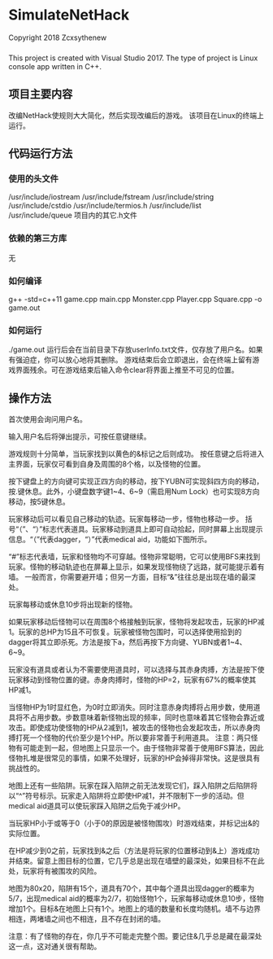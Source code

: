 # SimulateNetHack
Copyright 2018 Zcxsythenew
###
This project is created with Visual Studio 2017. The type of project is Linux console app written in C++.

## 项目主要内容
改编NetHack使规则大大简化，然后实现改编后的游戏。
该项目在Linux的终端上运行。
 
## 代码运行方法
### 使用的头文件
/usr/include/iostream
/usr/include/fstream
/usr/include/string
/usr/include/cstdio
/usr/include/termios.h
/usr/include/list
/usr/include/queue
项目内的其它.h文件
### 依赖的第三方库
无
### 如何编译
g++ -std=c++11 game.cpp main.cpp Monster.cpp Player.cpp Square.cpp -o game.out
### 如何运行
./game.out
运行后会在当前目录下存放userInfo.txt文件，仅存放了用户名。如果有强迫症，你可以放心地将其删除。
游戏结束后会立即退出，会在终端上留有游戏界面残余。可在游戏结束后输入命令clear将界面上推至不可见的位置。
## 操作方法
首次使用会询问用户名。
 
输入用户名后将弹出提示，可按任意键继续。
 
游戏规则十分简单，当玩家找到以黄色的&标记之后则成功。
按任意键之后将进入主界面，玩家仅可看到自身及周围的8个格，以及怪物的位置。
 
按下键盘上的方向键可实现正四方向的移动，按下YUBN可实现斜四方向的移动，按.键休息。此外，小键盘数字键1~4、6~9（需启用Num Lock）也可实现8方向移动，按5键休息。
 
玩家移动后可以看见自己移动的轨迹。玩家每移动一步，怪物也移动一步。
括号“（”、“）”标志代表道具。玩家移动到道具上即可自动拾起，同时屏幕上出现提示信息。“（”代表dagger，“）”代表medical aid，功能如下图所示。
 
“#”标志代表墙，玩家和怪物均不可穿越。怪物非常聪明，它可以使用BFS来找到玩家。怪物的移动轨迹也在屏幕上显示，如果发现怪物绕了远路，就可能提示着有墙。
一般而言，你需要避开墙；但另一方面，目标“&”往往总是出现在墙的最深处。
 
玩家每移动或休息10步将出现新的怪物。
 
如果玩家移动后怪物可以在周围8个格接触到玩家，怪物将发起攻击，玩家的HP减1。玩家的总HP为15且不可恢复。玩家被怪物包围时，可以选择使用拾到的dagger将其立即杀死。方法是按下a，然后再按下方向键、YUBN或者1~4、6~9。
 
玩家没有道具或者认为不需要使用道具时，可以选择与其赤身肉搏，方法是按下使玩家移动到怪物位置的键。赤身肉搏时，怪物的HP=2，玩家有67%的概率使其HP减1。
 
当怪物HP为1时显红色，为0时立即消失。同时注意赤身肉搏将占用步数，使用道具将不占用步数。步数意味着新怪物出现的频率，同时也意味着其它怪物会靠近或攻击。即使成功使怪物的HP从2减到1，被攻击的怪物也会发起攻击，所以赤身肉搏打死一个怪物的代价至少是1个HP。所以要非常善于利用道具。
注意：两只怪物有可能走到一起，但地图上只显示一个。由于怪物非常善于使用BFS算法，因此怪物扎堆是很常见的事情，如果不处理好，玩家的HP会掉得非常快。这是很具有挑战性的。
 
地图上还有一些陷阱。玩家在踩入陷阱之前无法发现它们，踩入陷阱之后陷阱将以“^”符号标示。玩家走入陷阱将立即使HP减1，并不限制下一步的活动。但medical aid道具可以使玩家踩入陷阱之后免于减少HP。
 
当玩家HP小于或等于0（小于0的原因是被怪物围攻）时游戏结束，并标记出&的实际位置。
 
在HP减少到0之前，玩家找到&之后（方法是将玩家的位置移动到&上）游戏成功并结束。留意上图目标的位置，它几乎总是出现在墙壁的最深处，如果目标不在此处，玩家将有被围攻的风险。

地图为80x20，陷阱有15个，道具有70个，其中每个道具出现dagger的概率为5/7，出现medical aid的概率为2/7，初始怪物1个，玩家每移动或休息10步，怪物增加1个。目标&在地图上只有1个。地图上的墙的数量和长度均随机。墙不与边界相连，两堵墙之间也不相连，且不存在封闭的墙。

注意：有了怪物的存在，你几乎不可能走完整个图。要记住&几乎总是藏在最深处这一点，这对通关很有帮助。

